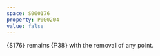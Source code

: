 ```yaml
---
space: S000176
property: P000204
value: false
---
```


{S176} remains {P38} with the removal of any point.

